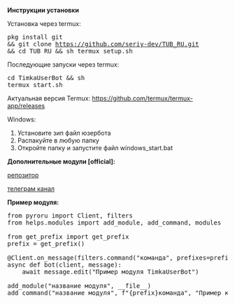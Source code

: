 <b>Инструкции установки</b>

Установка через termux: <pre language="bash">pkg install git && git clone https://github.com/seriy-dev/TUB_RU.git && cd TUB_RU && sh termux_setup.sh</pre>
Последующие запуски через termux: <pre language="bash">cd TimkaUserBot && sh termux_start.sh</pre>

Актуальная версия Termux: https://github.com/termux/termux-app/releases

Windows: 
1. Установите зип файл юзербота
2. Распакуйте в любую папку
3. Откройте папку и запустите файл windows_start.bat

<b>Дополнительные модули [official]:</b>

<a href='https://github.com/fimkov/TimkaUserBotModules'>репозитор</a>

<a href='https://t.me/TimkaUserBotModules'>телеграм канал</a>

<b>Пример модуля:</b>
<pre language='python'>
from pyroru import Client, filters
from helps.modules import add_module, add_command, modules

from get_prefix import get_prefix
prefix = get_prefix()

@Client.on_message(filters.command("команда", prefixes=prefix) & filters.me)
async def bot(client, message):
    await message.edit("Пример модуля TimkaUserBot")

add_module("название модуля", __file__)
add_command("название модуля", f"{prefix}команда", "Пример команды для юзербота")
</pre>

